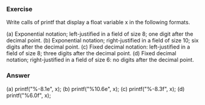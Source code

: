 ### Exercise

Write calls of printf that display a float variable x in the following formats.

(a) Exponential notation; left-justified in a field of size 8; one digit after the decimal point.
(b) Exponential notation; right-justified in a field of size 10; six digits after the decimal point.
(c) Fixed decimal notation: left-justified in a field of size 8; three digits after the decimal point.
(d) Fixed decimal notation; right-justified in a field of size 6: no digits after the decimal point.

### Answer

(a) printf("%-8.1e", x);
(b) printf("%10.6e", x);
(c) printf("%-8.3f", x);
(d) printf("%6.0f", x);
